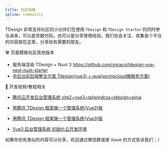 ```yaml
---
title: 社区链接
spline: community
---
```


TDesign 非常支持社区的小伙伴们在使用 `TDesign` 和 `TDesign Starter` 的同时参与进来，可以是贡献代码，也可以是分享使用经验。我们也会关注、收集各个平台的内容放在这里，分享给有需要的朋友。

🛠 页面模板社区其他版本

- 服务端渲染 TDesign + Nuxt 3 https://github.com/yixiaco/tdesign-vue-next-nuxt-starter
- [中后台前后端整合方案 Tdesign(vue3) + java(springcloud微服务方案)](https://gitee.com/frsimple/springcloud)

🎥 开发视频/教程相关

- [腾讯云开发后台管理系统 vite2+vue3+tailwindcss+tdesign+pinia](https://www.bilibili.com/video/BV1PF411i7Vj/?p=2&spm_id_from=pageDriver)

- [用腾讯 TDesign 框架做一个管理系统(Vue2)版](https://www.bilibili.com/video/BV1oF411i7LQ)
- [用腾讯 TDesign 框架做一个管理系统(Vue3)版](https://www.bilibili.com/video/BV1MZ4y1Q7zu/?spm_id_from=333.788.recommend_more_video.-1)
- [Vue3 后台管理系统 初始化云开发环境](https://www.bilibili.com/video/BV1RS4y1g7f9?spm_id_from=333.337.search-card.all.click)

如果你也有类似的内容可以分享，欢迎通过微信群或者 issue 的方式告诉我们：）
